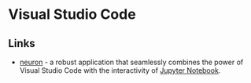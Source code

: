# Visual Studio Code

## Links

-   [neuron](https://github.com/lorenzo2897/vscode-ipe) - a robust application that seamlessly combines the power of Visual Studio Code with the interactivity of [Jupyter Notebook](/programming/jupyter-notebook.md).
